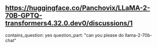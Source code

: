 ## https://huggingface.co/Panchovix/LLaMA-2-70B-GPTQ-transformers4.32.0.dev0/discussions/1

contains_question: yes
question_part: "can you please do llama-2-70b-chat"